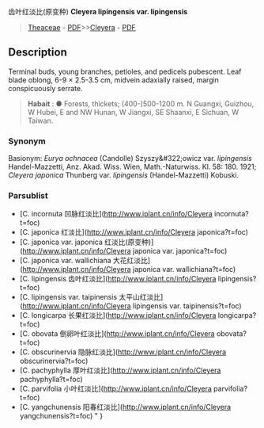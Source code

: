 齿叶红淡比(原变种) **Cleyera lipingensis var. lipingensis**

> [Theaceae](http://www.iplant.cn/info/Theaceae?t=foc) - [PDF](http://www.iplant.cn/foc/pdf/Theaceae.pdf)>>[Cleyera](http://www.iplant.cn/info/Cleyera?t=foc) - [PDF](http://www.iplant.cn/foc/pdf/Cleyera.pdf)

## Description

Terminal buds, young branches, petioles, and pedicels pubescent. Leaf blade oblong, 6-9 × 2.5-3.5 cm, midvein adaxially raised, margin conspicuously serrate.


> **Habait** : 
>●  Forests, thickets; (400-)500-1200 m. N Guangxi, Guizhou, W Hubei, E and NW Hunan, W Jiangxi, SE Shaanxi, E Sichuan, W Taiwan.

### Synonym
Basionym: *Eurya ochnacea* (Candolle) Szyszy&amp;#322;owicz var. *lipingensis* Handel-Mazzetti, Anz. Akad. Wiss. Wien, Math.-Naturwiss. Kl. 58: 180. 1921; *Cleyera japonica* Thunberg var. *lipingensis* (Handel-Mazzetti) Kobuski.

### Parsublist

* [C.  incornuta  凹脉红淡比](http://www.iplant.cn/info/Cleyera incornuta?t=foc)
* [C.  japonica  红淡比](http://www.iplant.cn/info/Cleyera japonica?t=foc)
* [C.  japonica var. japonica  红淡比(原变种)](http://www.iplant.cn/info/Cleyera japonica var. japonica?t=foc)
* [C.  japonica var. wallichiana  大花红淡比](http://www.iplant.cn/info/Cleyera japonica var. wallichiana?t=foc)
* [C.  lipingensis  齿叶红淡比](http://www.iplant.cn/info/Cleyera lipingensis?t=foc)
* [C.  lipingensis var. taipinensis  太平山红淡比](http://www.iplant.cn/info/Cleyera lipingensis var. taipinensis?t=foc)
* [C.  longicarpa  长果红淡比](http://www.iplant.cn/info/Cleyera longicarpa?t=foc)
* [C.  obovata  倒卵叶红淡比](http://www.iplant.cn/info/Cleyera obovata?t=foc)
* [C.  obscurinervia  隐脉红淡比](http://www.iplant.cn/info/Cleyera obscurinervia?t=foc)
* [C.  pachyphylla  厚叶红淡比](http://www.iplant.cn/info/Cleyera pachyphylla?t=foc)
* [C.  parvifolia  小叶红淡比](http://www.iplant.cn/info/Cleyera parvifolia?t=foc)
* [C.  yangchunensis  阳春红淡比](http://www.iplant.cn/info/Cleyera yangchunensis?t=foc)
"
}